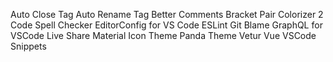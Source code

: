 Auto Close Tag
Auto Rename Tag
Better Comments
Bracket Pair Colorizer 2
Code Spell Checker
EditorConfig for VS Code
ESLint
Git Blame
GraphQL for VSCode
Live Share
Material Icon Theme
Panda Theme
Vetur
Vue VSCode Snippets